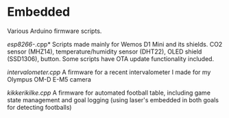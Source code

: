 Embedded
=======

Various Arduino firmware scripts.

*esp8266-*.cpp*
Scripts made mainly for Wemos D1 Mini and its shields. CO2 sensor (MHZ14), temperature/humidity sensor (DHT22), OLED shield (SSD1306), button. Some scripts have OTA update functionality included.

*intervalometer.cpp*
A firmware for a recent intervalometer I made for my Olympus OM-D E-M5 camera

*kikkerikilke.cpp*
A firmware for automated football table, including game state management and goal logging (using laser's embedded in both goals for detecting footballs)